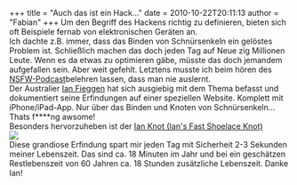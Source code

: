 +++
title = "Auch das ist ein Hack..."
date = 2010-10-22T20:11:13
author = "Fabian"
+++
Um den Begriff des Hackens richtig zu definieren, bieten sich oft
Beispiele fernab von elektronischen Geräten an.  
Ich dachte z.B. immer, dass das Binden von Schnürsenkeln ein gelöstes
Problem ist. Schließlich machen das doch jeden Tag auf Neue zig
Millionen Leute. Wenn es da etwas zu optimieren gäbe, müsste das doch
jemandem aufgefallen sein. Aber weit gefehlt. Letztens musste ich beim
hören des
[NSFW-Podcast](http://tim.geekheim.de/category/podcast/nsfw/ "NSFW-Podcast")belehren
lassen, dass man nie auslernt.  
Der Australier [Ian Fieggen](http://www.fieggen.com/ "Ian Fieggen") hat
sich ausgiebig mit dem Thema befasst und dokumentiert seine Erfindungen
auf einer speziellen Website. Komplett mit iPhone/iPad-App. Nur über das
Binden und Knoten von Schnürsenkeln... Thats f\*\*\*\*ng awsome\!  
Besonders hervorzuheben ist der [Ian Knot (Ian's Fast Shoelace
Knot)](http://www.fieggen.com/shoelace/ianknot.htm "Ian Knot")  
![](http://www.fieggen.com/shoelace/IanKnot16.gif)  
Diese grandiose Erfindung spart mir jeden Tag mit Sicherheit 2-3
Sekunden meiner Lebenszeit. Das sind ca. 18 Minuten im Jahr und bei ein
geschätzen Restlebenszeit von 60 Jahren ca. 18 Stunden zusätzliche
Lebenszeit. Danke Ian\!
